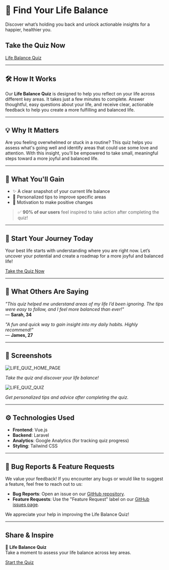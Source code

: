 # 🌟 Find Your Life Balance

Discover what’s holding you back and unlock actionable insights for a happier, healthier you.

## Take the Quiz Now  
[Life Balance Quiz](https://life-balance-quiz.shakiltech.com/)

---

## 🛠️ How It Works
Our **Life Balance Quiz** is designed to help you reflect on your life across different key areas. It takes just a few minutes to complete. Answer thoughtful, easy questions about your life, and receive clear, actionable feedback to help you create a more fulfilling and balanced life.

---

## 💡 Why It Matters
Are you feeling overwhelmed or stuck in a routine? This quiz helps you assess what's going well and identify areas that could use some love and attention. With this insight, you’ll be empowered to take small, meaningful steps toward a more joyful and balanced life.

---

## 🎁 What You'll Gain
- ✨ A clear snapshot of your current life balance
- 📝 Personalized tips to improve specific areas
- 💪 Motivation to make positive changes

> ✅ **90% of our users** feel inspired to take action after completing the quiz!

---

## 🚀 Start Your Journey Today
Your best life starts with understanding where you are right now. Let’s uncover your potential and create a roadmap for a more joyful and balanced life!

[Take the Quiz Now](https://life-balance-quiz.shakiltech.com/)

---

## 📣 What Others Are Saying
_"This quiz helped me understand areas of my life I’d been ignoring. The tips were easy to follow, and I feel more balanced than ever!"_  
— **Sarah, 34**

_"A fun and quick way to gain insight into my daily habits. Highly recommend!"_  
— **James, 27**

---

## 📸 Screenshots
![LIFE_QUIZ_HOME_PAGE](https://github.com/user-attachments/assets/50c69035-5c95-4dff-82b3-8626ad4ac3ad)

*Take the quiz and discover your life balance!*

![LIFE_QUIZ_QUIZ](https://github.com/user-attachments/assets/b0e06244-131c-4c4a-ad59-c14e49d31c56)

*Get personalized tips and advice after completing the quiz.*

---

## ⚙️ Technologies Used
- **Frontend**: Vue.js
- **Backend**: Laravel
- **Analytics**: Google Analytics (for tracking quiz progress)
- **Styling**: Tailwind CSS 

---

## 🐞 Bug Reports & Feature Requests
We value your feedback! If you encounter any bugs or would like to suggest a feature, feel free to reach out to us:

- **Bug Reports**: Open an issue on our [GitHub repository](https://github.com/itxshakil/life-balance-quiz.git).
- **Feature Requests**: Use the "Feature Request" label on our [GitHub issues page](https://github.com/itxshakil/life-balance-quiz.git).

We appreciate your help in improving the Life Balance Quiz!

---

## Share & Inspire
🌟 **Life Balance Quiz**  
Take a moment to assess your life balance across key areas.

[Start the Quiz](https://life-balance-quiz.shakiltech.com/)

